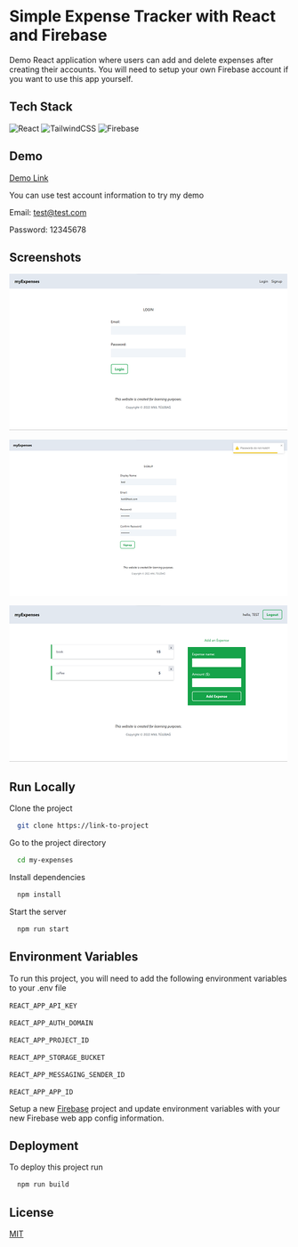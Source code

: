 # Simple Expense Tracker with React and Firebase

Demo React application where users can add and delete expenses after creating their accounts. You will need to setup your own Firebase account if you want to use this app yourself.

## Tech Stack

<p align="left">
<img src="https://raw.githubusercontent.com/danielcranney/readme-generator/main/public/icons/skills/react-colored.svg" width="36" height="36" alt="React" />
<img src="https://raw.githubusercontent.com/danielcranney/readme-generator/main/public/icons/skills/tailwindcss-colored.svg" width="36" height="36" alt="TailwindCSS" />
<img src="https://raw.githubusercontent.com/danielcranney/readme-generator/main/public/icons/skills/firebase-colored.svg" width="36" height="36" alt="Firebase" />
</p>

## Demo

[Demo Link](https://mymoney-test-9ddba.web.app/)

You can use test account information to try my demo

Email: test@test.com

Password: 12345678

## Screenshots

![App Screenshot](screenshot-1.png)

![App Screenshot](screenshot-2.png)

![App Screenshot](screenshot-3.png)

## Run Locally

Clone the project

```bash
  git clone https://link-to-project
```

Go to the project directory

```bash
  cd my-expenses
```

Install dependencies

```bash
  npm install
```

Start the server

```bash
  npm run start
```

## Environment Variables

To run this project, you will need to add the following environment variables to your .env file

`REACT_APP_API_KEY`

`REACT_APP_AUTH_DOMAIN`

`REACT_APP_PROJECT_ID`

`REACT_APP_STORAGE_BUCKET`

`REACT_APP_MESSAGING_SENDER_ID`

`REACT_APP_APP_ID`

Setup a new [Firebase](https://console.firebase.google.com/) project and update environment variables with your new Firebase web app config information.

## Deployment

To deploy this project run

```bash
  npm run build
```

## License

[MIT](https://choosealicense.com/licenses/mit/)
